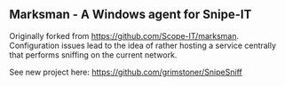 ## Marksman - A Windows agent for Snipe-IT

Originally forked from https://github.com/Scope-IT/marksman. Configuration issues lead to the idea of rather hosting a service centrally that performs sniffing on the current network. 

See new project here: https://github.com/grimstoner/SnipeSniff
